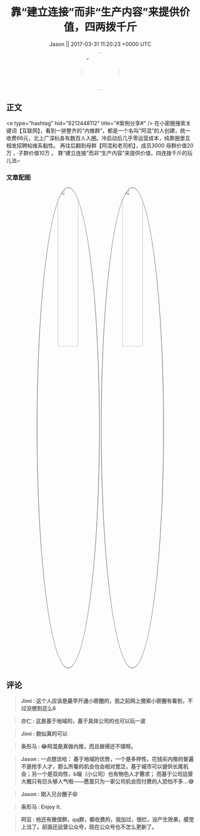 <h1 align="center">靠“建立连接”而非“生产内容”来提供价值，四两拨千斤</h1>




<p align="center">
    <a>Jason || 2017-03-31 11:20:23 &#43;0000 UTC</a>
</p>

<div align="center">
    <img src="https://images.zsxq.com/Ftbym-tzOBZ26mFA21Ca1rs64ASm?e=1590940799&amp;token=kIxbL07-8jAj8w1n4s9zv64FuZZNEATmlU_Vm6zD:_So2l851p2qR-1oMMudfU5ypuv0=" width="100" height="100" style="border:1px solid;border-radius:50%; color:#ffffff"/>
</div>




## 正文

<div>
&lt;e type=&#34;hashtag&#34; hid=&#34;8212448112&#34; title=&#34;#案例分享#&#34; /&gt;  在小密圈搜索关键词【互联网】，看到一排整齐的“内推群”，都是一个名叫“阿混”的人创建，统一收费66元，北上广深杭各有数百人入圈。冷启动后几乎零运营成本，纯靠圈里互相发招聘帖维系黏性。
再往后翻到母群【阿混和老司机】，成员3000 
母群价值20万 ，子群价值10万 。
靠“建立连接”而非“生产内容”来提供价值，四连拨千斤的玩儿法~
</div>

### 文章配图

<div class="image" align="center">

<img src="https://images.zsxq.com/FrcZceCXjWzRHEmYsJaewhPCyvbe?e=1590940799&amp;token=kIxbL07-8jAj8w1n4s9zv64FuZZNEATmlU_Vm6zD:WzO6vUoqbSsEj74Mz7ArxmmXGrc=" width="33%" height="33%" style="border:1px solid;border-radius:50%; color:#3c3f41"/>

<img src="https://images.zsxq.com/FqzA6MCuG0pNIo1EjGfogMqw_DvX?e=1590940799&amp;token=kIxbL07-8jAj8w1n4s9zv64FuZZNEATmlU_Vm6zD:qrTUqBUzWmJiM-NUe0qTNGjIxm4=" width="33%" height="33%" style="border:1px solid;border-radius:50%; color:#3c3f41"/>

</div>


## 评论

<div align="left">
<div>

<blockquote >
<span> <strong>Jimi : 这个人应该是最早开通小密圈的，我之前网上搜索小密圈有看到，不过没想到这么6 </strong></span>
</blockquote>

<blockquote >
<span> <strong>亦仁 : 这是基于地域的，基于具体公司的也可以玩一波 </strong></span>
</blockquote>

<blockquote >
<span> <strong>Jimi : 貌似真的可以 </strong></span>
</blockquote>

<blockquote >
<span> <strong>条形马 : 😂阿混是真做内推，而且做得还不错呀。 </strong></span>
</blockquote>

<blockquote >
<span> <strong>Jason : 一点想法哈：
基于地域的优势，一个是多样性，花钱买内推的普遍不是抢手人才，那么所看的机会也会相对宽泛，基于城市可以提供长尾机会；另一个是双向性，b端（小公司）也有物色人才需求；
而基于公司运营大概只有巨头够人气啦——愿意只为一家公司机会而付费的人恐怕不多…😅 </strong></span>
</blockquote>

<blockquote >
<span> <strong>Jason : 刚入兄台圈子😝 </strong></span>
</blockquote>

<blockquote >
<span> <strong>条形马 : Enjoy it. </strong></span>
</blockquote>

<blockquote >
<span> <strong>阿豆 : 他还有微信群，qq群，都收费的，我加过，很烂，没产生效果，感觉上当了。前面还运营公众号，现在公众号也不怎么更新了。 </strong></span>
</blockquote>

</div>
</div>